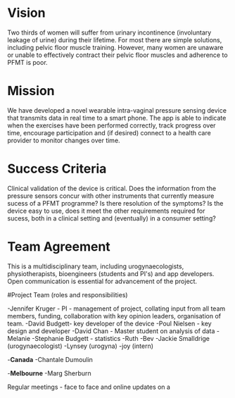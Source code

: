 

# Vision

Two thirds of women will suffer from urinary incontinence (involuntary leakage of urine) during their lifetime. For most there are simple solutions, including pelvic floor muscle training. However, many women are unaware or unable to effectively contract their pelvic floor muscles and adherence to PFMT is poor.

# Mission

We have developed a novel wearable intra-vaginal pressure sensing device that transmits data in real time to a smart phone. The app is able to indicate when the exercises have been performed correctly, track progress over time, encourage participation and (if desired) connect to a health care provider to monitor changes over time. 

# Success Criteria

Clinical validation of the device is critical. Does the information from the pressure sensors concur with other instruments that currently measure sucess of a PFMT programme?  Is there resolution of the symptoms? Is the device easy to use, does it meet the other requirements required for sucess, both in a clinical setting and (eventually) in a consumer setting?

# Team Agreement

This is a multidisciplinary team, including urogynaecologists, physiotherapists, bioengineers (students and PI's) and app developers.  Open communication is essential for advancement of the project. 

#Project Team (roles and responsibilities)

-Jennifer Kruger - PI - management of project, collating input from all team members, funding, collaboration with key opinion leaders, organisation of team. 
-David Budgett- key developer of the device
-Poul Nielsen - key design and developer
-David Chan - Master student on analysis of data
-Melanie 
-Stephanie Budgett - statistics
-Ruth
-Bev
-Jackie Smalldrige (urogynaecologist)
-Lynsey (urogyna)
-joy (intern)

-**Canada**
-Chantale Dumoulin

-**Melbourne**
-Marg Sherburn







Regular meetings - face to face and online updates on a 


